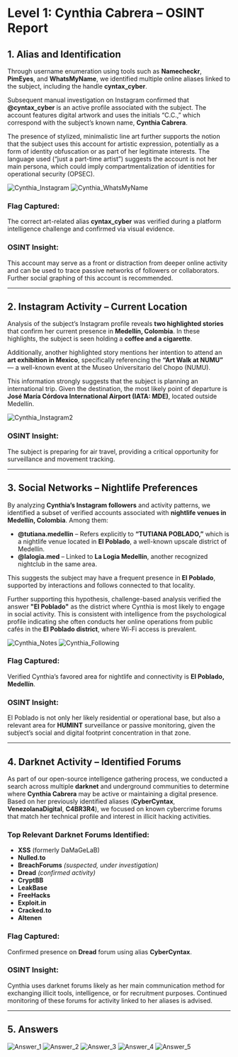 # Level 1: Cynthia Cabrera – OSINT Report

## 1. Alias and Identification

Through username enumeration using tools such as **Namecheckr**, **PimEyes**, and **WhatsMyName**, we identified multiple online aliases linked to the subject, including the handle **cyntax_cyber**.

Subsequent manual investigation on Instagram confirmed that **@cyntax_cyber** is an active profile associated with the subject. The account features digital artwork and uses the initials “C.C.,” which correspond with the subject’s known name, **Cynthia Cabrera**.

The presence of stylized, minimalistic line art further supports the notion that the subject uses this account for artistic expression, potentially as a form of identity obfuscation or as part of her legitimate interests. The language used (“just a part-time artist”) suggests the account is not her main persona, which could imply compartmentalization of identities for operational security (OPSEC).

![Cynthia_Instagram](images/lvl1_p1.jpg)
![Cynthia_WhatsMyName](images/lvl1_p2.jpg)

### Flag Captured:
The correct art-related alias **cyntax_cyber** was verified during a platform intelligence challenge and confirmed via visual evidence.

### OSINT Insight:
This account may serve as a front or distraction from deeper online activity and can be used to trace passive networks of followers or collaborators. Further social graphing of this account is recommended.

---

## 2. Instagram Activity – Current Location

Analysis of the subject’s Instagram profile reveals **two highlighted stories** that confirm her current presence in **Medellín, Colombia**. In these highlights, the subject is seen holding a **coffee and a cigarette**.

Additionally, another highlighted story mentions her intention to attend an **art exhibition in Mexico**, specifically referencing the **“Art Walk at NUMU”** — a well-known event at the Museo Universitario del Chopo (NUMU).

This information strongly suggests that the subject is planning an international trip. Given the destination, the most likely point of departure is **José María Córdova International Airport (IATA: MDE)**, located outside Medellín.

![Cynthia_Instagram2](images/lvl1_p3.jpg)

### OSINT Insight:
The subject is preparing for air travel, providing a critical opportunity for surveillance and movement tracking.

---

## 3. Social Networks – Nightlife Preferences

By analyzing **Cynthia’s Instagram followers** and activity patterns, we identified a subset of verified accounts associated with **nightlife venues in Medellín, Colombia**. Among them:

- **@tutiana.medellin** – Refers explicitly to **“TUTIANA POBLADO,”** which is a nightlife venue located in **El Poblado**, a well-known upscale district of Medellín.
- **@lalogia.med** – Linked to **La Logia Medellín**, another recognized nightclub in the same area.

This suggests the subject may have a frequent presence in **El Poblado**, supported by interactions and follows connected to that locality.

Further supporting this hypothesis, challenge-based analysis verified the answer **"El Poblado"** as the district where Cynthia is most likely to engage in social activity. This is consistent with intelligence from the psychological profile indicating she often conducts her online operations from public cafés in the **El Poblado district**, where Wi-Fi access is prevalent.

![Cynthia_Notes](images/lvl1_p4.jpg)
![Cynthia_Following](images/lvl1_p5.jpg)

### Flag Captured:
Verified Cynthia’s favored area for nightlife and connectivity is **El Poblado, Medellín**.

### OSINT Insight:
El Poblado is not only her likely residential or operational base, but also a relevant area for **HUMINT** surveillance or passive monitoring, given the subject’s social and digital footprint concentration in that zone.

---

## 4. Darknet Activity – Identified Forums

As part of our open-source intelligence gathering process, we conducted a search across multiple **darknet** and underground communities to determine where **Cynthia Cabrera** may be active or maintaining a digital presence. Based on her previously identified aliases (**CyberCyntax**, **VenezolanaDigital**, **C4BR3R4**), we focused on known cybercrime forums that match her technical profile and interest in illicit hacking activities.

### Top Relevant Darknet Forums Identified:
- **XSS** (formerly DaMaGeLaB)
- **Nulled.to**
- **BreachForums** *(suspected, under investigation)*
- **Dread** *(confirmed activity)*
- **CryptBB**
- **LeakBase**
- **FreeHacks**
- **Exploit.in**
- **Cracked.to**
- **Altenen**

### Flag Captured:
Confirmed presence on **Dread** forum using alias **CyberCyntax**.

### OSINT Insight:
Cynthia uses darknet forums likely as her main communication method for exchanging illicit tools, intelligence, or for recruitment purposes. Continued monitoring of these forums for activity linked to her aliases is advised.

---

## 5. Answers

![Answer_1](images/lvl1_q1.jpg)
![Answer_2](images/lvl1_q2.jpg)
![Answer_3](images/lvl1_q3.jpg)
![Answer_4](images/lvl1_q4.jpg)
![Answer_5](images/lvl1_q5.jpg)
